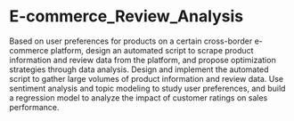 # E-commerce_Review_Analysis

Based on user preferences for products on a certain cross-border e-commerce platform, design an automated script to scrape product information and review data from the platform, and propose optimization strategies through data analysis. Design and implement the automated script to gather large volumes of product information and review data. Use sentiment analysis and topic modeling to study user preferences, and build a regression model to analyze the impact of customer ratings on sales performance.
